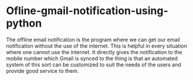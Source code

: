 # Ofline-gmail-notification-using-python
The offline email notification is the program where we can get our email notification without the use of the internet. This is helpful in every situation where one cannot use the internet. It directly gives the notification to the mobile number which Gmail is synced to the thing is that an automated system of this sort can be customized to suit the needs of the users and provide good service to them.
